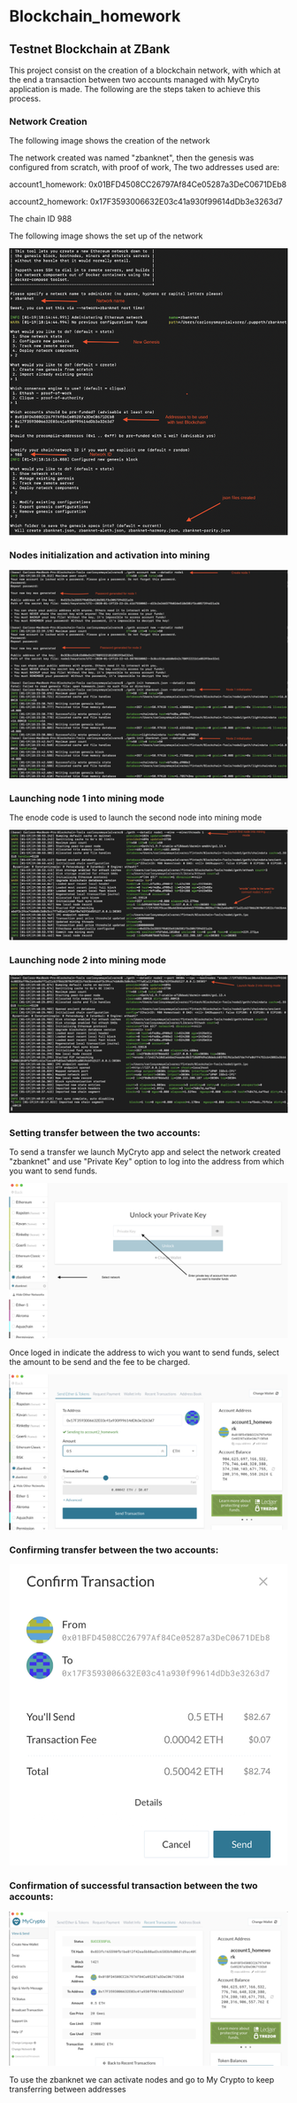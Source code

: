 # Blockchain_homework

## Testnet Blockchain at ZBank

This project consist on the creation of a blockchain network, with which at the end a transaction between two accounts managed with MyCryto application is made. The following are the steps taken to achieve this process.

### Network Creation

The following image shows the creation of the network

The network created was named "zbanknet", then the genesis was configured from scratch, with proof of work, The two addresses 
used are:

account1_homework: 0x01BFD4508CC26797Af84Ce05287a3DeC0671DEb8 

account2_homework: 0x17F3593006632E03c41a930f99614dDb3e3263d7

The chain ID 988

The following image shows the set up of the network

![supply_chain](/Images/network_create.png)

### Nodes initialization and activation into mining 

![supply_chain](/Images/nodes_creation.png)

### Launching node 1 into mining mode

The enode code is used to launch the second node into mining mode

![supply_chain](/Images/node1act.png)

### Launching node 2 into mining mode

![supply_chain](/Images/node2_act.png)

### Setting transfer between the two accounts:

To send a transfer we launch MyCryto app and select the network created "zbanknet" and use "Private Key" option to log into the address from which you want to send funds.

![supply_chain](/Images/mycryto_login.png)

Once loged in indicate the address to wich you want to send funds, select the amount to be send and the fee to be charged.

![supply_chain](/Images/set_transf.png)

### Confirming transfer between the two accounts:

![supply_chain](/Images/conf_transf.png)

### Confirmation of successful transaction between the two accounts:

![supply_chain](/Images/trans.png)

To use the zbanknet we can activate nodes and go to My Crypto to keep transferring between addresses 


